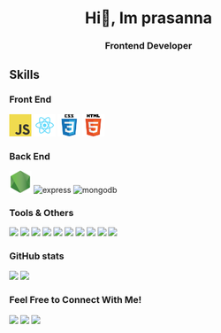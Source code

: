 <h1 align="center">Hi👋, Im prasanna</h1>
<h3 align="center">Frontend Developer</h3>

## Skills

### Front End
<div style="display:flex, flex-direction:row">
<img height="40" alt="javascript" src="https://raw.githubusercontent.com/github/explore/80688e429a7d4ef2fca1e82350fe8e3517d3494d/topics/javascript/javascript.png">
<img height="40" alt="react" src="https://raw.githubusercontent.com/github/explore/80688e429a7d4ef2fca1e82350fe8e3517d3494d/topics/react/react.png">
<img height="40" alt="css" src="https://raw.githubusercontent.com/github/explore/80688e429a7d4ef2fca1e82350fe8e3517d3494d/topics/css/css.png">
<img height="40" alt="html" src="https://raw.githubusercontent.com/github/explore/80688e429a7d4ef2fca1e82350fe8e3517d3494d/topics/html/html.png">
</div>

### Back End
<div style="display:flex, flex-direction:row">
<img height="40"  alt="nodejs" src="https://raw.githubusercontent.com/github/explore/80688e429a7d4ef2fca1e82350fe8e3517d3494d/topics/nodejs/nodejs.png">
<img height="20"  alt="express" src="https://github.com/MarioTerron/logo-images/blob/master/logos/expressjs.png"/>
<img src="https://github.com/mongodb-js/leaf/blob/master/dist/mongodb-leaf_128x128@2x.png" alt="mongodb" width="40" height="40"/> 
</div>

### Tools & Others  
<div style="display:flex, flex-direction:row">
<img src="https://img.shields.io/badge/npm-CB3837?style=for-the-badge&logo=npm&logoColor=white" />
<img src="https://img.shields.io/badge/Figma-E5E5E5?style=for-the-badge&logo=figma&logoColor=black" />
<img src="https://img.shields.io/badge/Git-F24E1E?style=for-the-badge&logo=git&logoColor=white" />
<img src="https://img.shields.io/badge/GitHub-black?style=for-the-badge&logo=github&logoColor=white" />
<img src="https://img.shields.io/badge/Postman-F24E1E?style=for-the-badge&logo=postman&logoColor=white" />
<img src="https://img.shields.io/badge/linux-black?style=for-the-badge&logo=linux&logoColor=white" />
<img src="https://img.shields.io/badge/visualstudiocode-0066B8?style=for-the-badge&logo=visualstudiocode&logoColor=white" />
<img src="https://img.shields.io/badge/rest api-black?style=for-the-badge&logo=api&logoColor=white" />
<img src="https://img.shields.io/badge/netlify-4C9CBF?style=for-the-badge&logo=netlify&logoColor=white" />
<img src="https://img.shields.io/badge/devtools-black?style=for-the-badge&logo=developertools&logoColor=white" />
</div>

### GitHub stats

![](https://github-readme-stats.vercel.app/api?username=prasannarames&show_icons=true&theme=dark&hide_border=false&include_all_commits=false&count_private=false)
![](https://github-readme-stats.vercel.app/api/top-langs/?username=prasannarames&show_icons=true&theme=dark&hide_border=false&include_all_commits=false&count_private=false&layout=compact)<br/>



<!-- | <img align="center" src="https://github-readme-stats.vercel.app/api?username=prasannarames&show_icons=true&theme=dark&hide_border=false&include_all_commits=false&count_private=false" /> | <img align="center" src="https://github-readme-stats.vercel.app/api/top-langs/?username=prasannarames&show_icons=true&theme=dark&hide_border=false&include_all_commits=false&count_private=false&layout=compact" /> |
| ------------- | ------------- | -->




### Feel Free to Connect With Me!

[<img align="center" height="40" src="https://img.icons8.com/color/144/000000/linkedin.png"/>](https://www.linkedin.com/in/prasannaramesh/)
[<img align="center" height="40" src="https://img.icons8.com/fluent/144/000000/twitter.png"/>](https://twitter.com/PrasannaRames)
[<img align="center" height="40" src="https://img.icons8.com/fluent/144/000000/gmail.png"/>](mailto:prasannaramesh98@gmail.com)
<!-- <a href="mailto:prasannaramesh98@gmail.com"  target="_blank"> <img src="https://img.shields.io/badge/email-F6F8FC?style=for-the-badge&logo=gmail&logoColor=red"> </a>  -->



 
 
 
 
 
 
